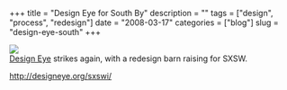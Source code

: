 +++
title = "Design Eye for South By"
description = ""
tags = ["design", "process", "redesign"]
date = "2008-03-17"
categories = ["blog"]
slug = "design-eye-south"
+++



<p><img src="//farm3.static.flickr.com/2085/2340299283_f6449eff68_o.png" class="notebook-image" /><br />
<a href="http://designeye.org/sxswi/">Design Eye</a> strikes again, with a redesign barn raising for SXSW.</p>
    
  <a href="http://designeye.org/sxswi/">http://designeye.org/sxswi/</a>
